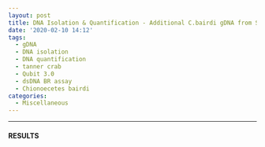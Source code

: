 ```yaml
---
layout: post
title: DNA Isolation & Quantification - Additional C.bairdi gDNA from Sample 6129_403_26
date: '2020-02-10 14:12'
tags:
  - gDNA
  - DNA isolation
  - DNA quantification
  - tanner crab
  - Qubit 3.0
  - dsDNA BR assay
  - Chionoecetes bairdi
categories:
  - Miscellaneous
---
```




---

#### RESULTS
